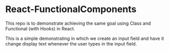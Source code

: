 # React-FunctionalComponents

This repo is to demonstrate achieving the same goal using Class and Functional (with Hooks) in React.

This is a simple demonstrating in which we create an input field and have it change display text whenever the user types in the input field.
